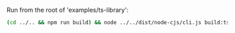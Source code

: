 Run from the root of 'examples/ts-library':

```bash
(cd ../.. && npm run build) && node ../../dist/node-cjs/cli.js build:ts-library && node ./dist/node-cjs
```
